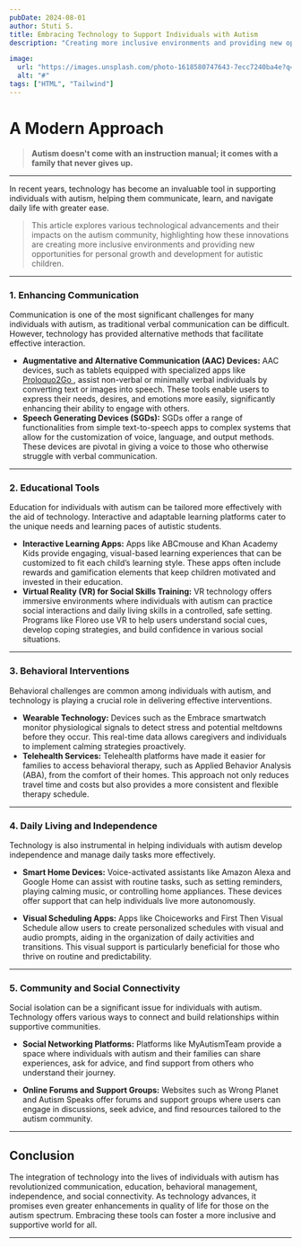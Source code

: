 ```yaml
---
pubDate: 2024-08-01
author: Stuti S.
title: Embracing Technology to Support Individuals with Autism
description: "Creating more inclusive environments and providing new opportunities for personal growth and development for autistic children."

image:
  url: "https://images.unsplash.com/photo-1618580747643-7ecc7240ba4e?q=80&w=2787&auto=format&fit=crop&ixlib=rb-4.0.3&ixid=M3wxMjA3fDB8MHxwaG90by1wYWdlfHx8fGVufDB8fHx8fA%3D%3D"
  alt: "#"
tags: ["HTML", "Tailwind"]
---
```



# A Modern Approach 

> **Autism doesn't come with an instruction manual; it comes with a family that never gives up.**
***
In recent years, technology has become an invaluable tool in supporting individuals with autism, helping them communicate, learn, and navigate daily life with greater ease.
<br>
> This article explores various technological advancements and their impacts on the autism community, highlighting how these innovations are creating more inclusive environments and providing new opportunities for personal growth and development for autistic children.
*** 

### 1. Enhancing Communication
Communication is one of the most significant challenges for many individuals with autism, as traditional verbal communication can be difficult. However, technology has provided alternative methods that facilitate effective interaction.
- **Augmentative and Alternative Communication (AAC) Devices:**
 AAC devices, such as tablets equipped with specialized apps like <a href="https://blog.rxpin.com/posts/10-essential-apps-for-individuals-with-autism/" target="_blank">Proloquo2Go </a>, assist non-verbal or minimally verbal individuals by converting text or images into speech. These tools enable users to express their needs, desires, and emotions more easily, significantly enhancing their ability to engage with others.
- **Speech Generating Devices (SGDs):**
SGDs offer a range of functionalities from simple text-to-speech apps to complex systems that allow for the customization of voice, language, and output methods. These devices are pivotal in giving a voice to those who otherwise struggle with verbal communication.
***

### 2. Educational Tools
Education for individuals with autism can be tailored more effectively with the aid of technology. Interactive and adaptable learning platforms cater to the unique needs and learning paces of autistic students.
- **Interactive Learning Apps:**
Apps like ABCmouse and Khan Academy Kids provide engaging, visual-based learning experiences that can be customized to fit each child’s learning style. These apps often include rewards and gamification elements that keep children motivated and invested in their education.
- **Virtual Reality (VR) for Social Skills Training:**
VR technology offers immersive environments where individuals with autism can practice social interactions and daily living skills in a controlled, safe setting. Programs like Floreo use VR to help users understand social cues, develop coping strategies, and build confidence in various social situations.
*** 
### 3. Behavioral Interventions
Behavioral challenges are common among individuals with autism, and technology is playing a crucial role in delivering effective interventions.
- **Wearable Technology:**
Devices such as the Embrace smartwatch monitor physiological signals to detect stress and potential meltdowns before they occur. This real-time data allows caregivers and individuals to implement calming strategies proactively.
- **Telehealth Services:**
Telehealth platforms have made it easier for families to access behavioral therapy, such as Applied Behavior Analysis (ABA), from the comfort of their homes. This approach not only reduces travel time and costs but also provides a more consistent and flexible therapy schedule.
*** 
### 4. Daily Living and Independence
Technology is also instrumental in helping individuals with autism develop independence and manage daily tasks more effectively.
- **Smart Home Devices:**
Voice-activated assistants like Amazon Alexa and Google Home can assist with routine tasks, such as setting reminders, playing calming music, or controlling home appliances. These devices offer support that can help individuals live more autonomously.

- **Visual Scheduling Apps:**
Apps like Choiceworks and First Then Visual Schedule allow users to create personalized schedules with visual and audio prompts, aiding in the organization of daily activities and transitions. This visual support is particularly beneficial for those who thrive on routine and predictability.
***
 
### 5. Community and Social Connectivity
Social isolation can be a significant issue for individuals with autism. Technology offers various ways to connect and build relationships within supportive communities.
- **Social Networking Platforms:**
Platforms like MyAutismTeam provide a space where individuals with autism and their families can share experiences, ask for advice, and find support from others who understand their journey.

- **Online Forums and Support Groups:**
Websites such as Wrong Planet and Autism Speaks offer forums and support groups where users can engage in discussions, seek advice, and find resources tailored to the autism community.

***
## Conclusion
The integration of technology into the lives of individuals with autism has revolutionized communication, education, behavioral management, independence, and social connectivity.
As technology advances, it promises even greater enhancements in quality of life for those on the autism spectrum. Embracing these tools can foster a more inclusive and supportive world for all.
***
